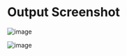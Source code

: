 <h1>Output Screenshot</h1>

![image](https://github.com/user-attachments/assets/561609b7-c972-4de8-bb3d-cfc3d6255577)

![image](https://github.com/user-attachments/assets/51e19435-a720-4a6b-9063-1aa14b3b7147)
